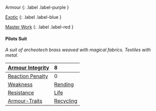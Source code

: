 Armour
{: .label .label-purple }

[Exotic](Game/Designing-Armour#Exotic)
{: .label .label-blue }

[Master Work](Game/Designing-Weapons#Master%20Work)
{: .label .label-red }

#### Pilots Suit
*A suit of archeotech brass weaved with magical fabrics. Textiles with metal.*

| [Armour Integrity](Game/Core/Armour#Armour%20Integrity)    | 8                                       |
| :--------------------------------------------------------- | :-------------------------------------- |
| [Reaction Penalty](Game/Core/Armour#Reaction%20Penalty)          | 0                                       |
| [Weakness](Game/Core/Armour#Weakness%20and%20Resistance)   | [Rending](Game/Core/Injury#Rending)     |
| [Resistance](Game/Core/Armour#Weakness%20and%20Resistance) | [Life](Game/Core/Injury#Life)           |
| [Armour-Traits](Game/Core/Armour-Traits)                   | [Recycling](Game/Core/Blocks/Recycling) |

